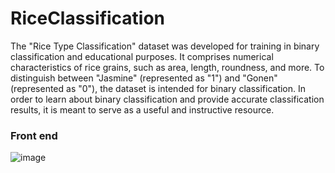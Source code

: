 # RiceClassification
The "Rice Type Classification" dataset was developed for training in binary classification and educational purposes. It comprises numerical characteristics of rice grains, such as area, length, roundness, and more. To distinguish between "Jasmine" (represented as "1") and "Gonen" (represented as "0"), the dataset is intended for binary classification. In order to learn about binary classification and provide accurate classification results, it is meant to serve as a useful and instructive resource.

### Front end 

![image](https://github.com/Kaladiya-Ilaf/RiceClassification/assets/66785403/3a048856-3124-42da-b56d-450d9cda9081)
